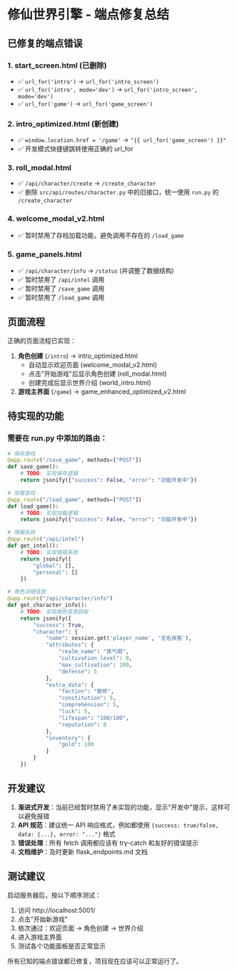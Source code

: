 # 修仙世界引擎 - 端点修复总结

## 已修复的端点错误

### 1. start_screen.html (已删除)
- ✅ `url_for('intro')` → `url_for('intro_screen')`
- ✅ `url_for('intro', mode='dev')` → `url_for('intro_screen', mode='dev')`
- ✅ `url_for('game')` → `url_for('game_screen')`

### 2. intro_optimized.html (新创建)
- ✅ `window.location.href = '/game'` → `"{{ url_for('game_screen') }}"`
- ✅ 开发模式快捷键跳转使用正确的 url_for

### 3. roll_modal.html
- ✅ `/api/character/create` → `/create_character`
- ✅ 删除 `src/api/routes/character.py` 中的旧接口，统一使用 `run.py` 的 `/create_character`

### 4. welcome_modal_v2.html
- ✅ 暂时禁用了存档加载功能，避免调用不存在的 `/load_game`

### 5. game_panels.html
- ✅ `/api/character/info` → `/status` (并调整了数据结构)
- ✅ 暂时禁用了 `/api/intel` 调用
- ✅ 暂时禁用了 `/save_game` 调用
- ✅ 暂时禁用了 `/load_game` 调用

## 页面流程

正确的页面流程已实现：
1. **角色创建** (`/intro`) → intro_optimized.html
   - 自动显示欢迎页面 (welcome_modal_v2.html)
   - 点击"开始游戏"后显示角色创建 (roll_modal.html)
   - 创建完成后显示世界介绍 (world_intro.html)
2. **游戏主界面** (`/game`) → game_enhanced_optimized_v2.html

## 待实现的功能

### 需要在 run.py 中添加的路由：
```python
# 保存游戏
@app.route("/save_game", methods=["POST"])
def save_game():
    # TODO: 实现保存逻辑
    return jsonify({"success": False, "error": "功能开发中"})

# 加载游戏
@app.route("/load_game", methods=["POST"])
def load_game():
    # TODO: 实现加载逻辑
    return jsonify({"success": False, "error": "功能开发中"})

# 情报系统
@app.route("/api/intel")
def get_intel():
    # TODO: 实现情报系统
    return jsonify({
        "global": [],
        "personal": []
    })

# 角色详细信息
@app.route("/api/character/info")
def get_character_info():
    # TODO: 实现角色信息获取
    return jsonify({
        "success": True,
        "character": {
            "name": session.get('player_name', '无名侠客'),
            "attributes": {
                "realm_name": "炼气期",
                "cultivation_level": 0,
                "max_cultivation": 100,
                "defense": 5
            },
            "extra_data": {
                "faction": "散修",
                "constitution": 5,
                "comprehension": 5,
                "luck": 5,
                "lifespan": "100/100",
                "reputation": 0
            },
            "inventory": {
                "gold": 100
            }
        }
    })
```

## 开发建议

1. **渐进式开发**：当前已经暂时禁用了未实现的功能，显示"开发中"提示，这样可以避免报错
2. **API 规范**：建议统一 API 响应格式，例如都使用 `{success: true/false, data: {...}, error: "..."}` 格式
3. **错误处理**：所有 fetch 调用都应该有 try-catch 和友好的错误提示
4. **文档维护**：及时更新 flask_endpoints.md 文档

## 测试建议

启动服务器后，按以下顺序测试：
1. 访问 http://localhost:5001/
2. 点击"开始新游戏"
3. 依次通过：欢迎页面 → 角色创建 → 世界介绍
4. 进入游戏主界面
5. 测试各个功能面板是否正常显示

所有已知的端点错误都已修复，项目现在应该可以正常运行了。
